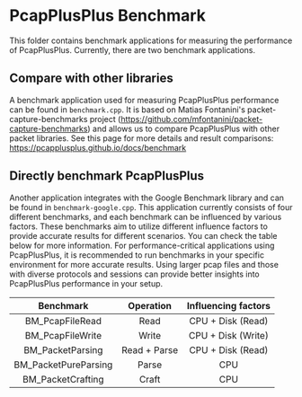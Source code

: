 PcapPlusPlus Benchmark
======================

This folder contains benchmark applications for measuring the performance of PcapPlusPlus. Currently, there are two benchmark applications.

## Compare with other libraries

A benchmark application used for measuring PcapPlusPlus performance can be found in `benchmark.cpp`. It is based on Matias Fontanini's packet-capture-benchmarks project (https://github.com/mfontanini/packet-capture-benchmarks) and allows us to compare PcapPlusPlus with other packet libraries. See this page for more details and result comparisons: https://pcapplusplus.github.io/docs/benchmark

## Directly benchmark PcapPlusPlus

Another application integrates with the Google Benchmark library and can be found in `benchmark-google.cpp`. This application currently consists of four different benchmarks, and each benchmark can be influenced by various factors. These benchmarks aim to utilize different influence factors to provide accurate results for different scenarios. You can check the table below for more information. For performance-critical applications using PcapPlusPlus, it is recommended to run benchmarks in your specific environment for more accurate results. Using larger pcap files and those with diverse protocols and sessions can provide better insights into PcapPlusPlus performance in your setup.

|     Benchmark        |   Operation   |  Influencing factors |
|:-----------------:   |:-------------:|:--------------------:|
| BM_PcapFileRead      |     Read      |  CPU + Disk (Read)   |
| BM_PcapFileWrite     |     Write     |  CPU + Disk (Write)  |
| BM_PacketParsing     | Read + Parse  |  CPU + Disk (Read)   |
| BM_PacketPureParsing |     Parse     |        CPU           |
| BM_PacketCrafting    |     Craft     |        CPU           |
